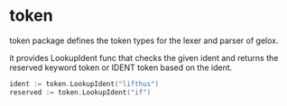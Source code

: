 # token

token package defines the token types for the lexer and parser of gelox.

it provides LookupIdent func that checks the given ident and returns the reserved keyword token or IDENT token based on the ident.

```go
ident := token.LookupIdent("lifthus")
reserved := token.LookupIdent("if")
```
